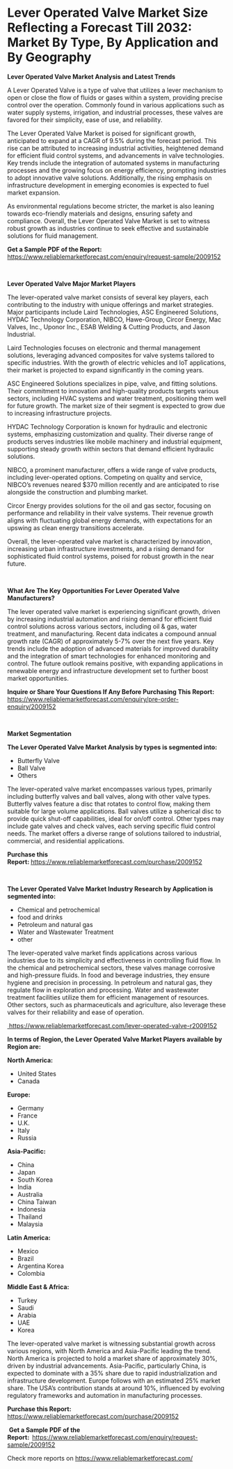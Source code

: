 <p><h1>Lever Operated Valve Market Size Reflecting a Forecast Till 2032: Market By Type, By Application and By Geography</h1></p><p><strong>Lever Operated Valve Market Analysis and Latest Trends</strong></p>
<p><p>A Lever Operated Valve is a type of valve that utilizes a lever mechanism to open or close the flow of fluids or gases within a system, providing precise control over the operation. Commonly found in various applications such as water supply systems, irrigation, and industrial processes, these valves are favored for their simplicity, ease of use, and reliability. </p><p>The Lever Operated Valve Market is poised for significant growth, anticipated to expand at a CAGR of 9.5% during the forecast period. This rise can be attributed to increasing industrial activities, heightened demand for efficient fluid control systems, and advancements in valve technologies. Key trends include the integration of automated systems in manufacturing processes and the growing focus on energy efficiency, prompting industries to adopt innovative valve solutions. Additionally, the rising emphasis on infrastructure development in emerging economies is expected to fuel market expansion. </p><p>As environmental regulations become stricter, the market is also leaning towards eco-friendly materials and designs, ensuring safety and compliance. Overall, the Lever Operated Valve Market is set to witness robust growth as industries continue to seek effective and sustainable solutions for fluid management.</p></p>
<p><strong>Get a Sample PDF of the Report:&nbsp;</strong> <a href="https://www.reliablemarketforecast.com/enquiry/request-sample/2009152?utm_campaign=2273&utm_medium=2&utm_source=Github&utm_content=ia&utm_term=20022025&utm_id=lever-operated-valve">https://www.reliablemarketforecast.com/enquiry/request-sample/2009152</a></p>
<p>&nbsp;</p>
<p><strong>Lever Operated Valve Major Market Players</strong></p>
<p><p>The lever-operated valve market consists of several key players, each contributing to the industry with unique offerings and market strategies. Major participants include Laird Technologies, ASC Engineered Solutions, HYDAC Technology Corporation, NIBCO, Hawe-Group, Circor Energy, Mac Valves, Inc., Uponor Inc., ESAB Welding & Cutting Products, and Jason Industrial.</p><p>Laird Technologies focuses on electronic and thermal management solutions, leveraging advanced composites for valve systems tailored to specific industries. With the growth of electric vehicles and IoT applications, their market is projected to expand significantly in the coming years.</p><p>ASC Engineered Solutions specializes in pipe, valve, and fitting solutions. Their commitment to innovation and high-quality products targets various sectors, including HVAC systems and water treatment, positioning them well for future growth. The market size of their segment is expected to grow due to increasing infrastructure projects.</p><p>HYDAC Technology Corporation is known for hydraulic and electronic systems, emphasizing customization and quality. Their diverse range of products serves industries like mobile machinery and industrial equipment, supporting steady growth within sectors that demand efficient hydraulic solutions.</p><p>NIBCO, a prominent manufacturer, offers a wide range of valve products, including lever-operated options. Competing on quality and service, NIBCO’s revenues neared $370 million recently and are anticipated to rise alongside the construction and plumbing market.</p><p>Circor Energy provides solutions for the oil and gas sector, focusing on performance and reliability in their valve systems. Their revenue growth aligns with fluctuating global energy demands, with expectations for an upswing as clean energy transitions accelerate.</p><p>Overall, the lever-operated valve market is characterized by innovation, increasing urban infrastructure investments, and a rising demand for sophisticated fluid control systems, poised for robust growth in the near future.</p></p>
<p>&nbsp;</p>
<p><strong>What Are The Key Opportunities For Lever Operated Valve Manufacturers?</strong></p>
<p><p>The lever operated valve market is experiencing significant growth, driven by increasing industrial automation and rising demand for efficient fluid control solutions across various sectors, including oil & gas, water treatment, and manufacturing. Recent data indicates a compound annual growth rate (CAGR) of approximately 5-7% over the next five years. Key trends include the adoption of advanced materials for improved durability and the integration of smart technologies for enhanced monitoring and control. The future outlook remains positive, with expanding applications in renewable energy and infrastructure development set to further boost market opportunities.</p></p>
<p><strong>Inquire or Share Your Questions If Any Before Purchasing This Report:</strong> <a href="https://www.reliablemarketforecast.com/enquiry/pre-order-enquiry/2009152?utm_campaign=2273&utm_medium=2&utm_source=Github&utm_content=ia&utm_term=20022025&utm_id=lever-operated-valve">https://www.reliablemarketforecast.com/enquiry/pre-order-enquiry/2009152</a></p>
<p>&nbsp;</p>
<p><strong>Market Segmentation</strong></p>
<p><strong>The Lever Operated Valve Market Analysis by types is segmented into:</strong></p>
<p><ul><li>Butterfly Valve</li><li>Ball Valve</li><li>Others</li></ul></p>
<p><p>The lever-operated valve market encompasses various types, primarily including butterfly valves and ball valves, along with other valve types. Butterfly valves feature a disc that rotates to control flow, making them suitable for large volume applications. Ball valves utilize a spherical disc to provide quick shut-off capabilities, ideal for on/off control. Other types may include gate valves and check valves, each serving specific fluid control needs. The market offers a diverse range of solutions tailored to industrial, commercial, and residential applications.</p></p>
<p><strong>Purchase this Report:&nbsp;</strong><a href="https://www.reliablemarketforecast.com/purchase/2009152?utm_campaign=2273&utm_medium=2&utm_source=Github&utm_content=ia&utm_term=20022025&utm_id=lever-operated-valve">https://www.reliablemarketforecast.com/purchase/2009152</a></p>
<p>&nbsp;</p>
<p><strong>The Lever Operated Valve Market Industry Research by Application is segmented into:</strong></p>
<p><ul><li>Chemical and petrochemical</li><li>food and drinks</li><li>Petroleum and natural gas</li><li>Water and Wastewater Treatment</li><li>other</li></ul></p>
<p><p>The lever-operated valve market finds applications across various industries due to its simplicity and effectiveness in controlling fluid flow. In the chemical and petrochemical sectors, these valves manage corrosive and high-pressure fluids. In food and beverage industries, they ensure hygiene and precision in processing. In petroleum and natural gas, they regulate flow in exploration and processing. Water and wastewater treatment facilities utilize them for efficient management of resources. Other sectors, such as pharmaceuticals and agriculture, also leverage these valves for their reliability and ease of operation.</p></p>
<p><a href="https://www.reliablemarketforecast.com/lever-operated-valve-r2009152?utm_campaign=2273&utm_medium=2&utm_source=Github&utm_content=ia&utm_term=20022025&utm_id=lever-operated-valve">&nbsp;https://www.reliablemarketforecast.com/lever-operated-valve-r2009152</a></p>
<p><strong>In terms of Region, the Lever Operated Valve Market Players available by Region are:</strong></p>
<p>
    <p> <strong> North America: </strong>
        <ul>
            <li>United States</li>
            <li>Canada</li>
        </ul>
        </p> 
    <p> <strong> Europe: </strong>
        <ul>
            <li>Germany</li>
            <li>France</li>
            <li>U.K.</li>
            <li>Italy</li>
            <li>Russia</li>
        </ul>
        </p> 
    <p> <strong> Asia-Pacific: </strong>
        <ul>
            <li>China</li>
            <li>Japan</li>
            <li>South Korea</li>
            <li>India</li>
            <li>Australia</li>
            <li>China Taiwan</li>
            <li>Indonesia</li>
            <li>Thailand</li>
            <li>Malaysia</li>
        </ul>
        </p> 
    <p> <strong> Latin America: </strong>
        <ul>
            <li>Mexico</li>
            <li>Brazil</li>
            <li>Argentina Korea</li>
            <li>Colombia</li>
        </ul>
        </p> 
    <p> <strong> Middle East & Africa: </strong>
        <ul>
            <li>Turkey</li>
            <li>Saudi</li>
            <li>Arabia</li>
            <li>UAE</li>
            <li>Korea</li>
        </ul>
    </p>
    </p>
<p><p>The lever-operated valve market is witnessing substantial growth across various regions, with North America and Asia-Pacific leading the trend. North America is projected to hold a market share of approximately 30%, driven by industrial advancements. Asia-Pacific, particularly China, is expected to dominate with a 35% share due to rapid industrialization and infrastructure development. Europe follows with an estimated 25% market share. The USA’s contribution stands at around 10%, influenced by evolving regulatory frameworks and automation in manufacturing processes.</p></p>
<p><strong>Purchase this Report: </strong><a href="https://www.reliablemarketforecast.com/purchase/2009152?utm_campaign=2273&utm_medium=2&utm_source=Github&utm_content=ia&utm_term=20022025&utm_id=lever-operated-valve">https://www.reliablemarketforecast.com/purchase/2009152</a></p>
<p>&nbsp;<strong>Get a Sample PDF of the Report:&nbsp;&nbsp;</strong><a href="https://www.reliablemarketforecast.com/enquiry/request-sample/2009152?utm_campaign=2273&utm_medium=2&utm_source=Github&utm_content=ia&utm_term=20022025&utm_id=lever-operated-valve">https://www.reliablemarketforecast.com/enquiry/request-sample/2009152</a></p>
<p><strong></strong></p>
<p>Check more reports on <a href="https://www.reliablemarketforecast.com/?utm_campaign=2273&utm_medium=2&utm_source=Github&utm_content=ia&utm_term=20022025&utm_id=lever-operated-valve">https://www.reliablemarketforecast.com/</a></p>